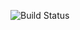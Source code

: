 ![Build Status](https://https://github.com/olga-supranovich/api_homework_8.1/actions/workflows/run-collection.yml/badge.svg)

